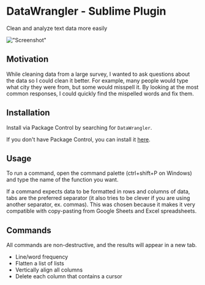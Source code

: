 # DataWrangler - Sublime Plugin
Clean and analyze text data more easily

!["Screenshot"](https://raw.github.com/AlexLamson/DataWrangler/master/screenshots/demo.gif "Screenshot")


## Motivation
While cleaning data from a large survey, I wanted to ask questions about the data so I could clean it better.
For example, many people would type what city they were from, but some would misspell it. By looking at the most common responses, I could quickly find the mispelled words and fix them.

## Installation
Install via Package Control by searching for `DataWrangler`.

If you don't have Package Control, you can install it [here](https://packagecontrol.io/installation).


## Usage
To run a command, open the command palette (ctrl+shift+P on Windows) and type the name of the function you want.

If a command expects data to be formatted in rows and columns of data, tabs are the preferred separator (it also tries to be clever if you are using another separator, ex. commas). This was chosen because it makes it very compatible with copy-pasting from Google Sheets and Excel spreadsheets.


## Commands
All commands are non-destructive, and the results will appear in a new tab.

- Line/word frequency
- Flatten a list of lists
- Vertically align all columns
- Delete each column that contains a cursor
